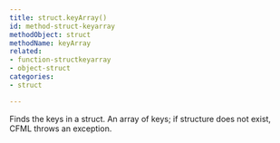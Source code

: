 ```yaml
---
title: struct.keyArray()
id: method-struct-keyarray
methodObject: struct
methodName: keyArray
related:
- function-structkeyarray
- object-struct
categories:
- struct

---
```


Finds the keys in a struct.
        An array of keys; if structure does not exist, CFML
        throws an exception.